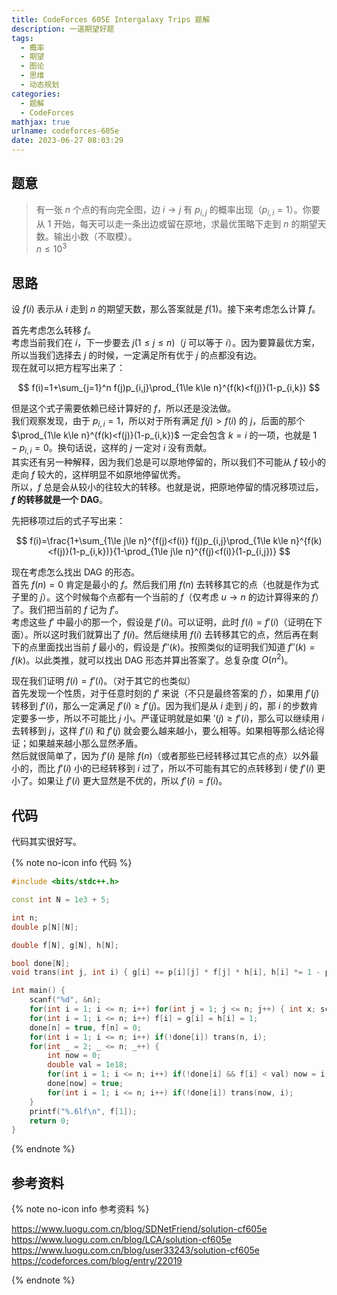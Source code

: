 ```yaml
---
title: CodeForces 605E Intergalaxy Trips 题解
description: 一道期望好题
tags:
  - 概率
  - 期望
  - 图论
  - 思维
  - 动态规划
categories:
  - 题解
  - CodeForces
mathjax: true
urlname: codeforces-605e
date: 2023-06-27 08:03:29
---
```


## 题意

> 有一张 $n$ 个点的有向完全图，边 $i \to j$ 有 $p_{i,j}$ 的概率出现（$p_{i,i}=1$）。你要从 $1$ 开始，每天可以走一条出边或留在原地，求最优策略下走到 $n$ 的期望天数。输出小数（不取模）。  
> $n \le 10^3$

## 思路

设 $f(i)$ 表示从 $i$ 走到 $n$ 的期望天数，那么答案就是 $f(1)$。接下来考虑怎么计算 $f$。

首先考虑怎么转移 $f$。  
考虑当前我们在 $i$，下一步要去 $j(1\le j\le n)$（$j$ 可以等于 $i$）。因为要算最优方案，所以当我们选择去 $j$ 的时候，一定满足所有优于 $j$ 的点都没有边。  
现在就可以把方程写出来了：

$$
f(i)=1+\sum_{j=1}^n f(j)p_{i,j}\prod_{1\le k\le n}^{f(k)<f(j)}(1-p_{i,k})
$$

但是这个式子需要依赖已经计算好的 $f$，所以还是没法做。  
我们观察发现，由于 $p_{i,i}=1$，所以对于所有满足 $f(j)>f(i)$ 的 $j$，后面的那个 $\prod_{1\le k\le n}^{f(k)<f(j)}(1-p_{i,k})$ 一定会包含 $k=i$ 的一项，也就是 $1-p_{i,i}=0$。换句话说，这样的 $j$ 一定对 $i$ 没有贡献。  
其实还有另一种解释，因为我们总是可以原地停留的，所以我们不可能从 $f$ 较小的走向 $f$ 较大的，这样明显不如原地停留优秀。  
所以，$f$ 总是会从较小的往较大的转移。也就是说，把原地停留的情况移项过后，**$f$ 的转移就是一个 DAG**。

先把移项过后的式子写出来：

$$
f(i)=\frac{1+\sum_{1\le j\le n}^{f(j)<f(i)} f(j)p_{i,j}\prod_{1\le k\le n}^{f(k)<f(j)}(1-p_{i,k})}{1-\prod_{1\le j\le n}^{f(j)<f(i)}(1-p_{i,j})}
$$

现在考虑怎么找出 DAG 的形态。  
首先 $f(n)=0$ 肯定是最小的 $f$。然后我们用 $f(n)$ 去转移其它的点（也就是作为式子里的 $j$）。这个时候每个点都有一个当前的 $f$（仅考虑 $u \to n$ 的边计算得来的 $f$）了。我们把当前的 $f$ 记为 $f'$。  
考虑这些 $f'$ 中最小的那一个，假设是 $f'(i)$。可以证明，此时 $f(i)=f'(i)$（证明在下面）。所以这时我们就算出了 $f(i)$。然后继续用 $f(i)$ 去转移其它的点，然后再在剩下的点里面找出当前 $f$ 最小的，假设是 $f''(k)$。按照类似的证明我们知道 $f''(k)=f(k)$。以此类推，就可以找出 DAG 形态并算出答案了。总复杂度 $O(n^2)$。

现在我们证明 $f(i)=f'(i)$。（对于其它的也类似）  
首先发现一个性质，对于任意时刻的 $f'$ 来说（不只是最终答案的 $f$），如果用 $f'(j)$ 转移到 $f'(i)$，那么一定满足 $f'(i)\ge f'(j)$。因为我们是从 $i$ 走到 $j$ 的，那 $i$ 的步数肯定要多一步，所以不可能比 $j$ 小。严谨证明就是如果 $'(j) \ge f'(i)$，那么可以继续用 $i$ 去转移到 $j$，这样 $f'(i)$ 和 $f'(j)$ 就会要么越来越小，要么相等。如果相等那么结论得证；如果越来越小那么显然矛盾。  
然后就很简单了，因为 $f'(i)$ 是除 $f(n)$（或者那些已经转移过其它点的点）以外最小的，而比 $f'(i)$ 小的已经转移到 $i$ 过了，所以不可能有其它的点转移到 $i$ 使 $f'(i)$ 更小了。如果让 $f'(i)$ 更大显然是不优的，所以 $f'(i) = f(i)$。

## 代码

代码其实很好写。

{% note no-icon info 代码 %}

```cpp
#include <bits/stdc++.h>

const int N = 1e3 + 5;

int n;
double p[N][N];

double f[N], g[N], h[N];

bool done[N];
void trans(int j, int i) { g[i] += p[i][j] * f[j] * h[i], h[i] *= 1 - p[i][j], f[i] = g[i] / (1 - h[i]); }

int main() {
	scanf("%d", &n);
	for(int i = 1; i <= n; i++) for(int j = 1; j <= n; j++) { int x; scanf("%d", &x); p[i][j] = x / 100.0; }
	for(int i = 1; i <= n; i++) f[i] = g[i] = h[i] = 1;
	done[n] = true, f[n] = 0;
	for(int i = 1; i <= n; i++) if(!done[i]) trans(n, i);
	for(int _ = 2; _ <= n; _++) {
		int now = 0;
		double val = 1e18;
		for(int i = 1; i <= n; i++) if(!done[i] && f[i] < val) now = i, val = f[i];
		done[now] = true;
		for(int i = 1; i <= n; i++) if(!done[i]) trans(now, i);
	}
	printf("%.6lf\n", f[1]);
	return 0;
}
```

{% endnote %}

## 参考资料

{% note no-icon info 参考资料 %}

<https://www.luogu.com.cn/blog/SDNetFriend/solution-cf605e>  
<https://www.luogu.com.cn/blog/LCA/solution-cf605e>  
<https://www.luogu.com.cn/blog/user33243/solution-cf605e>  
<https://codeforces.com/blog/entry/22019>

{% endnote %}

